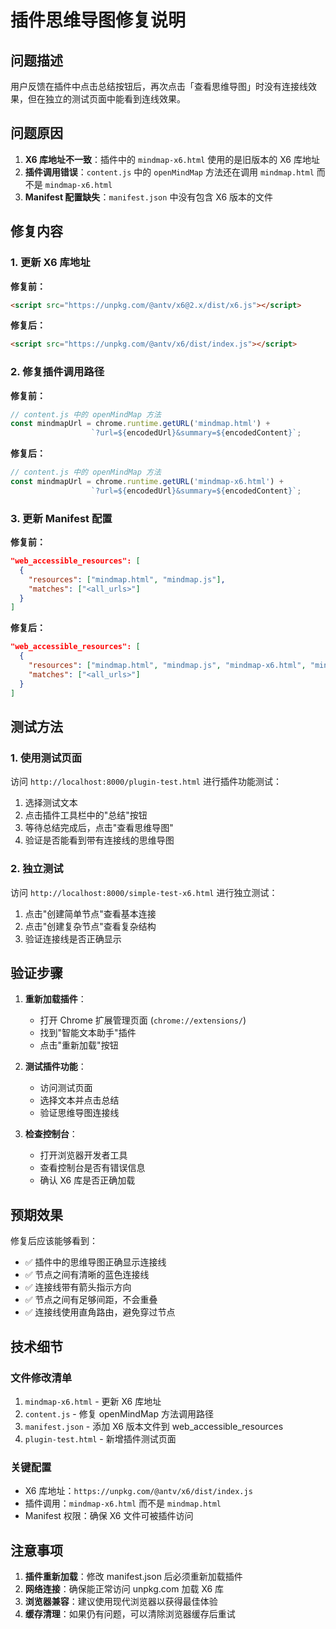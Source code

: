 # 插件思维导图修复说明

## 问题描述

用户反馈在插件中点击总结按钮后，再次点击「查看思维导图」时没有连接线效果，但在独立的测试页面中能看到连线效果。

## 问题原因

1. **X6 库地址不一致**：插件中的 `mindmap-x6.html` 使用的是旧版本的 X6 库地址
2. **插件调用错误**：`content.js` 中的 `openMindMap` 方法还在调用 `mindmap.html` 而不是 `mindmap-x6.html`
3. **Manifest 配置缺失**：`manifest.json` 中没有包含 X6 版本的文件

## 修复内容

### 1. 更新 X6 库地址

**修复前：**
```html
<script src="https://unpkg.com/@antv/x6@2.x/dist/x6.js"></script>
```

**修复后：**
```html
<script src="https://unpkg.com/@antv/x6/dist/index.js"></script>
```

### 2. 修复插件调用路径

**修复前：**
```javascript
// content.js 中的 openMindMap 方法
const mindmapUrl = chrome.runtime.getURL('mindmap.html') + 
                  `?url=${encodedUrl}&summary=${encodedContent}`;
```

**修复后：**
```javascript
// content.js 中的 openMindMap 方法
const mindmapUrl = chrome.runtime.getURL('mindmap-x6.html') + 
                  `?url=${encodedUrl}&summary=${encodedContent}`;
```

### 3. 更新 Manifest 配置

**修复前：**
```json
"web_accessible_resources": [
  {
    "resources": ["mindmap.html", "mindmap.js"],
    "matches": ["<all_urls>"]
  }
]
```

**修复后：**
```json
"web_accessible_resources": [
  {
    "resources": ["mindmap.html", "mindmap.js", "mindmap-x6.html", "mindmap-x6.js"],
    "matches": ["<all_urls>"]
  }
]
```

## 测试方法

### 1. 使用测试页面
访问 `http://localhost:8000/plugin-test.html` 进行插件功能测试：

1. 选择测试文本
2. 点击插件工具栏中的"总结"按钮
3. 等待总结完成后，点击"查看思维导图"
4. 验证是否能看到带有连接线的思维导图

### 2. 独立测试
访问 `http://localhost:8000/simple-test-x6.html` 进行独立测试：

1. 点击"创建简单节点"查看基本连接
2. 点击"创建复杂节点"查看复杂结构
3. 验证连接线是否正确显示

## 验证步骤

1. **重新加载插件**：
   - 打开 Chrome 扩展管理页面 (`chrome://extensions/`)
   - 找到"智能文本助手"插件
   - 点击"重新加载"按钮

2. **测试插件功能**：
   - 访问测试页面
   - 选择文本并点击总结
   - 验证思维导图连接线

3. **检查控制台**：
   - 打开浏览器开发者工具
   - 查看控制台是否有错误信息
   - 确认 X6 库是否正确加载

## 预期效果

修复后应该能够看到：
- ✅ 插件中的思维导图正确显示连接线
- ✅ 节点之间有清晰的蓝色连接线
- ✅ 连接线带有箭头指示方向
- ✅ 节点之间有足够间距，不会重叠
- ✅ 连接线使用直角路由，避免穿过节点

## 技术细节

### 文件修改清单
1. `mindmap-x6.html` - 更新 X6 库地址
2. `content.js` - 修复 openMindMap 方法调用路径
3. `manifest.json` - 添加 X6 版本文件到 web_accessible_resources
4. `plugin-test.html` - 新增插件测试页面

### 关键配置
- X6 库地址：`https://unpkg.com/@antv/x6/dist/index.js`
- 插件调用：`mindmap-x6.html` 而不是 `mindmap.html`
- Manifest 权限：确保 X6 文件可被插件访问

## 注意事项

1. **插件重新加载**：修改 manifest.json 后必须重新加载插件
2. **网络连接**：确保能正常访问 unpkg.com 加载 X6 库
3. **浏览器兼容**：建议使用现代浏览器以获得最佳体验
4. **缓存清理**：如果仍有问题，可以清除浏览器缓存后重试 